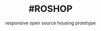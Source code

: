 ---
title: '#ROSHOP'
subtitle: 'responsive open source housing prototype'
thumbnail: assets/img/resources/roshop.jpg
link: https://github.com/The-Youth-Empowerment-Foundation-Adju/Pagirinya-Satellite-House
---